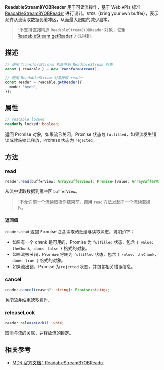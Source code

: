  **ReadableStreamBYOBReader** 用于可读流操作，基于 Web APIs 标准 [ReadableStreamBYOBReader](https://developer.mozilla.org/en-US/docs/Web/API/ReadableStreamBYOBReader) 进行设计。`BYOB`（bring your own buffer），表示允许从流读取数据到缓冲区，从而最大限度的减少副本。

 >! 不支持直接构造 `ReadableStreamBYOBReader` 对象，使用 [ReadableStream.getReader](https://cloud.tencent.com/document/product/1552/81914) 方法得到。

## 描述 
```typescript
// 使用 TransformStream 构造得到 ReadableStream 对象
const { readable } = new TransformStream();

// 使用 ReadableStream 对象获取 reader
const reader = readable.getReader({
  mode: 'byob',
});
```

## 属性

```typescript
// readable.locked
readonly locked: boolean;
```

返回 Promise 对象，如果流已关闭，Promise 状态为 `fulfilled`，如果流发生错误或读端锁已释放，Promise 状态为 `rejected`。

## 方法
### read
```typescript
reader.read(bufferView: ArrayBufferView): Promise<{value: ArrayBufferView, done: boolean}>;
```

从流中读取数据到缓冲区 `bufferView`。

>! 不允许前一个流读取操作结束前，调用 `read` 方法发起下一个流读取操作。

#### 返回值
`reader.read` 返回 Promise 包含读取的数据与读取状态，说明如下：

- 如果有一个 chunk 是可用的，Promise 为 `fulfilled` 状态，包含 `{ value: theChunk, done: false }` 格式的对象。
- 如果流被关闭，Promise 将转为 `fulfilled` 状态，包含 `{ value: theChunk, done: true }` 格式的对象。
- 如果流出错，Promise 为 `rejected` 状态，并包含相关错误信息。

### cancel
```typescript
reader.cancel(reason?: string): Promise<string>;
```
关闭流并结束读取操作。

### releaseLock
```typescript
reader.releaseLock(): void;
```

取消与流的关联，并释放流的锁定。


## 相关参考 
- [MDN 官方文档：ReadableStreamBYOBReader](https://developer.mozilla.org/en-US/docs/Web/API/ReadableStreamBYOBReader)
